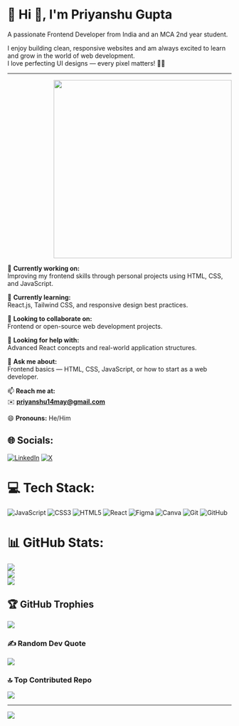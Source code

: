 # 💫 Hi 👋, I'm Priyanshu Gupta  
A passionate Frontend Developer from India and an MCA 2nd year student.

I enjoy building clean, responsive websites and am always excited to learn and grow in the world of web development.  
I love perfecting UI designs — every pixel matters! 🎯✨

---

<div style="overflow: hidden;">
  <img src="https://github.com/user-attachments/assets/a1c57681-ca2b-46a2-9b32-4eca822d1871" width="400" align="right" style="margin-left: 20px;"/>
</div>

🔭 **Currently working on:**  
Improving my frontend skills through personal projects using HTML, CSS, and JavaScript.

🌱 **Currently learning:**  
React.js, Tailwind CSS, and responsive design best practices.

👯 **Looking to collaborate on:**  
Frontend or open-source web development projects.

🤝 **Looking for help with:**  
Advanced React concepts and real-world application structures.

💬 **Ask me about:**  
Frontend basics — HTML, CSS, JavaScript, or how to start as a web developer.

📫 **Reach me at:**  
✉️ **priyanshu14may@gmail.com**

😄 **Pronouns:** He/Him



## 🌐 Socials:
[![LinkedIn](https://img.shields.io/badge/LinkedIn-%230077B5.svg?logo=linkedin&logoColor=white)](https://linkedin.com/in/priyanshu-frontend-visionary) [![X](https://img.shields.io/badge/X-black.svg?logo=X&logoColor=white)](https://x.com/@TechByteCodeX) 

# 💻 Tech Stack:
![JavaScript](https://img.shields.io/badge/javascript-%23323330.svg?style=for-the-badge&logo=javascript&logoColor=%23F7DF1E) ![CSS3](https://img.shields.io/badge/css3-%231572B6.svg?style=for-the-badge&logo=css3&logoColor=white) ![HTML5](https://img.shields.io/badge/html5-%23E34F26.svg?style=for-the-badge&logo=html5&logoColor=white) ![React](https://img.shields.io/badge/react-%2320232a.svg?style=for-the-badge&logo=react&logoColor=%2361DAFB) ![Figma](https://img.shields.io/badge/figma-%23F24E1E.svg?style=for-the-badge&logo=figma&logoColor=white) ![Canva](https://img.shields.io/badge/Canva-%2300C4CC.svg?style=for-the-badge&logo=Canva&logoColor=white) ![Git](https://img.shields.io/badge/git-%23F05033.svg?style=for-the-badge&logo=git&logoColor=white) ![GitHub](https://img.shields.io/badge/github-%23121011.svg?style=for-the-badge&logo=github&logoColor=white)
# 📊 GitHub Stats:
![](https://github-readme-stats.vercel.app/api?username=BitWebCode&theme=merko&hide_border=false&include_all_commits=false&count_private=false)<br/>
![](https://nirzak-streak-stats.vercel.app/?user=BitWebCode&theme=merko&hide_border=false)<br/>
![](https://github-readme-stats.vercel.app/api/top-langs/?username=BitWebCode&theme=merko&hide_border=false&include_all_commits=false&count_private=false&layout=compact)

## 🏆 GitHub Trophies
![](https://github-profile-trophy.vercel.app/?username=BitWebCode&theme=radical&no-frame=false&no-bg=true&margin-w=4)

### ✍️ Random Dev Quote
![](https://quotes-github-readme.vercel.app/api?type=horizontal&theme=radical)

### 🔝 Top Contributed Repo
![](https://github-contributor-stats.vercel.app/api?username=BitWebCode&limit=5&theme=solarized-dark&combine_all_yearly_contributions=true)

---
[![](https://visitcount.itsvg.in/api?id=BitWebCode&icon=0&color=0)](https://visitcount.itsvg.in)

<!-- Proudly created with GPRM ( https://gprm.itsvg.in ) -->
